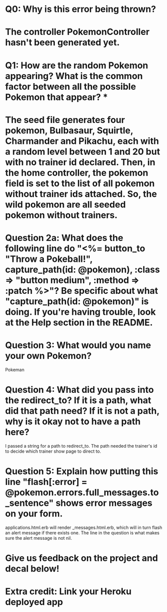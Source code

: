 # Q0: Why is this error being thrown? 
#	  The controller PokemonController hasn't been generated yet.

# Q1: How are the random Pokemon appearing? What is the common factor between all the possible Pokemon that appear? *
#	The seed file generates four pokemon, Bulbasaur, Squirtle, Charmander and Pikachu, each with a random level between 1 and 20  but with no trainer id declared. Then, in the home controller, the pokemon field is set to the list of all pokemon without trainer ids attached. So, the wild pokemon are all seeded pokemon without trainers.

# Question 2a: What does the following line do "<%= button_to "Throw a Pokeball!", capture_path(id: @pokemon), :class => "button medium", :method => :patch %>"? Be specific about what "capture_path(id: @pokemon)" is doing. If you're having trouble, look at the Help section in the README.

# Question 3: What would you name your own Pokemon?
Pokeman

# Question 4: What did you pass into the redirect_to? If it is a path, what did that path need? If it is not a path, why is it okay not to have a path here?
I passed a string for a path to redirect_to. The path needed the trainer's id to decide which trainer show page to direct to. 

# Question 5: Explain how putting this line "flash[:error] = @pokemon.errors.full_messages.to_sentence" shows error messages on your form.
applications.html.erb will render _messages.html.erb, which will in turn flash an alert message if there exists one. The line in the question is what makes sure the alert message is not nil.

# Give us feedback on the project and decal below!

# Extra credit: Link your Heroku deployed app
